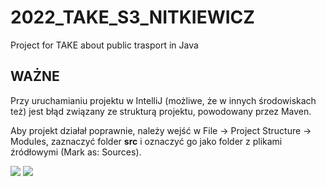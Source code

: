# 2022_TAKE_S3_NITKIEWICZ
Project for TAKE about public trasport in Java

## WAŻNE
Przy uruchamianiu projektu w IntelliJ (możliwe, że w innych środowiskach też) jest błąd związany ze strukturą projektu, powodowany przez Maven.

Aby projekt działał poprawnie, należy wejść w File -> Project Structure -> Modules, zaznaczyć folder **src** i oznaczyć go jako folder z plikami źródłowymi (Mark as: Sources).

<img src="https://i.imgur.com/gbn131i.png">

<img src="https://i.imgur.com/ulQA40n.png">
